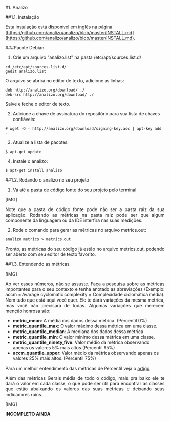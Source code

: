 #1. Analizo

##1.1. Instalação

Esta instalação está disponível em inglês na página [https://github.com/analizo/analizo/blob/master/INSTALL.md](https://github.com/analizo/analizo/blob/master/INSTALL.md).

###Pacote Debian

1) Crie um arquivo "analizo.list" na pasta /etc/apt/sources.list.d/

```
cd /etc/apt/sources.list.d/
gedit analizo.list
```

O arquivo se abrirá no editor de texto, adicione as linhas:

```
deb http://analizo.org/download/ ./
deb-src http://analizo.org/download/ ./
```

Salve e feche o editor de texto.

2) Adicione a chave de assinatura do repositório para sua lista de chaves confiáveis:

```
# wget -O - http://analizo.org/download/signing-key.asc | apt-key add -
```

3) Atualize a lista de pacotes:

```
$ apt-get update
```

4) Instale o analizo:

```
$ apt-get install analizo
```

##1.2. Rodando o analizo no seu projeto


1) Vá até a pasta de código fonte do seu projeto pelo terminal

[IMG]

<p align = "justify" >Note que a pasta de código fonte pode não ser a pasta raiz da sua aplicação. Rodando as métricas na pasta raiz pode ser que algum componente da linguagem ou da IDE interfira nas suas medições.</p>

2) Rode o comando para gerar as métricas no arquivo metrics.out:

```
analizo metrics > metrics.out
```

<p align = "justify" >Pronto, as métricas do seu código já estão no arquivo metrics.out, podendo ser aberto com seu editor de texto favorito.</p>

##1.3. Entendendo as métricas

[IMG]

<p align = "justify" >Ao ver esses números, não se assuste. Faça a pesquisa sobre as métricas importantes para o seu contexto e tenha anotado as abreviações (Exemplo: accm = Avarage cyclomatic complexity = Complexidade ciclomática média). Nem tudo que está aqui você quer. Ele te dará variações da mesma métrica, mas você não precisará de todas. Algumas variações que merecem menção honrosa são:</p>

* **metric_mean**: A média dos dados dessa métrica. (Percentil 0%)
* **metric_quantile_max**: O valor máximo dessa métrica em uma classe.
* **metric_quantile_median**: A mediana dos dados dessa métrica
* **metric_quantile_min**: O valor minimo dessa métrica em uma classe.
* **metric_quantile_ninety_five**: Valor médio da métrica observando apenas os valores 5% mais altos.(Percentil 95%)
* **accm_quantile_upper**: Valor médio da métrica observando apenas os valores 25% mais altos. (Percentil 75%)

Para um melhor entendimento das métricas de Percentil veja o [artigo](https://social.stoa.usp.br/articles/0030/6046/tesePauloMeirelles.pdf).


<p align = "justify" >Além das métricas Gerais média de todo o código, mais pra baixo ele te dará o valor em cada classe, o que pode ser útil para encontrar as classes que estão abaixando os valores das suas métricas e deixando seus indicadores ruins.</p>

[IMG]

**INCOMPLETO AINDA**